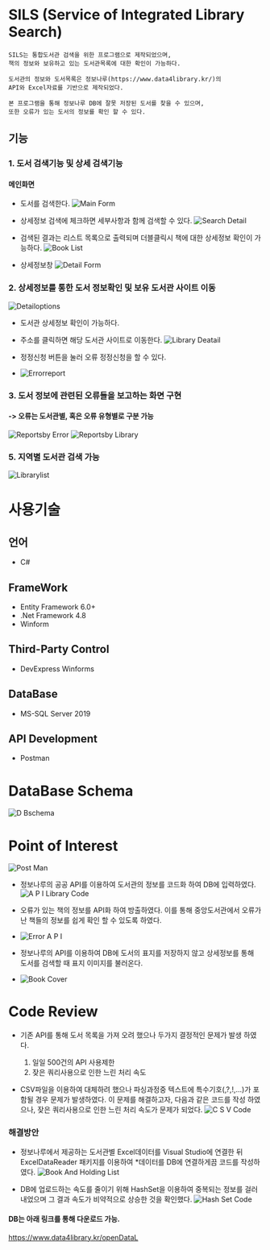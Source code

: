 # SILS (Service of Integrated Library Search)
	SILS는 통합도서관 검색을 위한 프로그램으로 제작되었으며, 
	책의 정보와 보유하고 있는 도서관목록에 대한 확인이 가능하다.

	도서관의 정보와 도서목록은 정보나루(https://www.data4library.kr/)의 
	API와 Excel자료를 기반으로 제작되었다.

	본 프로그램을 통해 정보나루 DB에 잘못 저장된 도서를 찾을 수 있으며,
	또한 오류가 있는 도서의 정보를 확인 할 수 있다.

## 기능
  ### 1. 도서 검색기능 및 상세 검색기능
  #### 메인화면
* 도서를 검색한다.
![Main Form](readme/MainForm.png)
* 상세정보 검색에 체크하면 세부사항과 함께 검색할 수 있다.
![Search Detail](readme/SearchDetail.png)

* 검색된 결과는 리스트 목록으로 출력되며 더블클릭시 책에 대한 상세정보 확인이 가능하다.
 ![Book List](readme/BookList.png)

* 상세정보창
 ![Detail Form](readme/DetailForm.png) 


 ### 2. 상세정보를 통한 도서 정보확인 및 보유 도서관 사이트 이동
 ![Detailoptions](readme/detailoptions.png)
 * 도서관 상세정보 확인이 가능하다.
 * 주소를 클릭하면 해당 도서관 사이트로 이동한다.
 ![Library Deatail](readme/LibraryDetail.png)
 
 * 정정신청 버튼을 눌러 오류 정정신청을 할 수 있다.
 * ![Errorreport](readme/errorreport.png)
 ### 3. 도서 정보에 관련된 오류들을 보고하는 화면 구현
 #### -> 오류는 도서관별, 혹은 오류 유형별로 구분 가능

![Reportsby Error](readme/reportsbyError.png)
![Reportsby Library](readme/reportsbyLibrary.png)



### 5. 지역별 도서관 검색 가능
![Librarylist](readme/librarylist.png)

 


# 사용기술

## 언어

* C#

## FrameWork

* Entity Framework 6.0+
* .Net Framework 4.8
* Winform

## Third-Party Control

* DevExpress Winforms

## DataBase

* MS-SQL Server 2019

## API Development

* Postman

# DataBase Schema
![D Bschema](readme/DBschema.png)



# Point of Interest
![Post Man](readme/PostMan.png)
* 정보나루의 공공 API를 이용하여 도서관의 정보를 코드화 하여 DB에 입력하였다.
![A P I Library Code](readme/APILibraryCode.png)


* 오류가 있는 책의 정보를 API화 하여 방출하였다. 이를 통해 중앙도서관에서 오류가 난 책들의 정보를 쉽게 확인 할 수 있도록 하였다.
* ![Error A P I](readme/ErrorAPI.png)

* 정보나루의 API를 이용하여 DB에 도서의 표지를 저장하지 않고 상세정보를 통해 도서를 검색할 때 표지 이미지를 불러온다.
* ![Book Cover](readme/BookCover.png)


# Code Review	

* 기존 API를 통해 도서 목록을 가져 오려 했으나 두가지 결정적인 문제가 발생 하였다.
  1. 일일 500건의 API 사용제한
  2. 잦은 쿼리사용으로 인한 느린 처리 속도     
  

* CSV파일을 이용하여 대체하려 했으나 파싱과정중 텍스트에 특수기호(,?,!,...)가 포함될 경우 문제가 발생하였다.
이 문제를 해결하고자, 다음과 같은 코드를 작성 하였으나, 잦은 쿼리사용으로 인한 느린 처리 속도가 문제가 되었다. 
![C S V Code](readme/CSVCode.png)

### 해결방안
 * 정보나루에서 제공하는 도서관별 Excel데이터를 Visual Studio에 연결한 뒤 ExcelDataReader 패키지를 이용하여 
 *데이터를 DB에 연결하게끔 코드를 작성하였다.
![Book And Holding List](readme/BookAndHoldingList.png)

* DB에 업로드하는 속도를 줄이기 위해 HashSet을 이용하여 중복되는 정보를 걸러내었으며 그 결과 속도가 비약적으로 상승한 것을 확인했다.
![Hash Set Code](readme/HashSetCode.png)


#### DB는 아래 링크를 통해 다운로드 가능.
https://www.data4library.kr/openDataL




